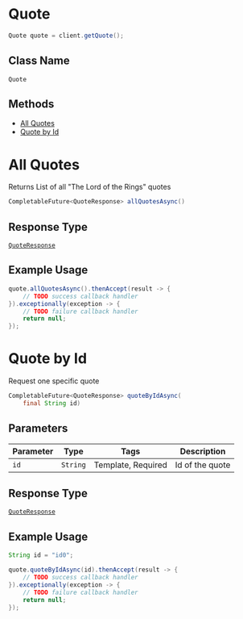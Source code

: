 # Quote

```java
Quote quote = client.getQuote();
```

## Class Name

`Quote`

## Methods

* [All Quotes](../../doc/controllers/quote.md#all-quotes)
* [Quote by Id](../../doc/controllers/quote.md#quote-by-id)


# All Quotes

Returns List of all "The Lord of the Rings" quotes

```java
CompletableFuture<QuoteResponse> allQuotesAsync()
```

## Response Type

[`QuoteResponse`](../../doc/models/quote-response.md)

## Example Usage

```java
quote.allQuotesAsync().thenAccept(result -> {
    // TODO success callback handler
}).exceptionally(exception -> {
    // TODO failure callback handler
    return null;
});
```


# Quote by Id

Request one specific quote

```java
CompletableFuture<QuoteResponse> quoteByIdAsync(
    final String id)
```

## Parameters

| Parameter | Type | Tags | Description |
|  --- | --- | --- | --- |
| `id` | `String` | Template, Required | Id of the quote |

## Response Type

[`QuoteResponse`](../../doc/models/quote-response.md)

## Example Usage

```java
String id = "id0";

quote.quoteByIdAsync(id).thenAccept(result -> {
    // TODO success callback handler
}).exceptionally(exception -> {
    // TODO failure callback handler
    return null;
});
```

